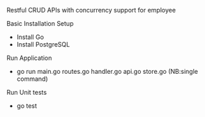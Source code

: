 Restful CRUD APIs with concurrency support for employee  

Basic Installation Setup

- Install Go
- Install PostgreSQL

Run Application

- go run main.go routes.go handler.go api.go store.go (NB:single command)

Run Unit tests

- go test


